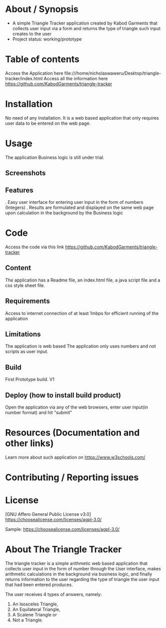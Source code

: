 # About / Synopsis

* A simple Triangle Tracker application created by Kabod Garments that collects user input via a form and returns the type of triangle such input creates to the user
* Project status: working/prototype

# Table of contents

Access the Application here file:///home/nicholaswaweru/Desktop/triangle-tracker/index.html
Access all the information here https://github.com/KabodGarments/triangle-tracker

# Installation
No need of any Installation. It is a web based application that only requires user data to be entered on the web page.
# Usage
The application Business logic is still under trial.
## Screenshots
## Features
. Easy user interface for entering user input in the form of numbers (Integers)
. Results are formulated and displayed on the same web page upon calculation in the background by the Business logic
# Code
Access the code via this link https://github.com/KabodGarments/triangle-tracker

## Content
The application has a Readme file, an index.html file, a java script file and a css style sheet file.

## Requirements
Access to internet connection of at least 1mbps for efficient running of the application

## Limitations

The application is web based
The application only uses numbers and not scripts as user input.

## Build
First Prototype build. V1

## Deploy (how to install build product)
Open the application via any of the web browsers, enter user input(in number format) and hit "submit"
# Resources (Documentation and other links)
Learn more about such application on https://www.w3schools.com/
# Contributing / Reporting issues

# License

[GNU Affero General Public License v3.0] https://choosealicense.com/licenses/agpl-3.0/

Sample: https://choosealicense.com/licenses/agpl-3.0/

# About The Triangle Tracker

The triangle tracker is a simple arithmetic web based application that collects user input in the form of number through the User interface, makes arithmetic calculations in the background via business logic, and finally returns information to the user regarding the type of triangle the user input that had been entered produces.

The user receives 4 types of answers, namely:
1. An Isosceles Triangle,
2. An Equilateral Triangle,
3. A Scalene Triangle or
4. Not a Triangle.
